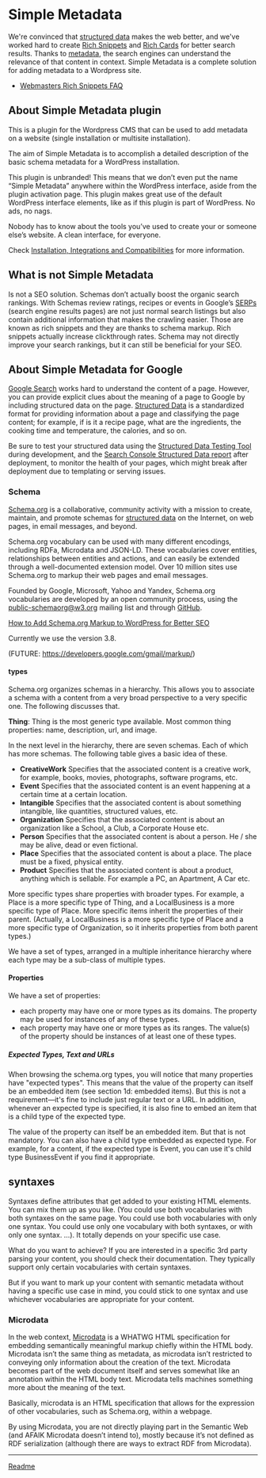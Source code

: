 # Simple Metadata

We're convinced that [structured data](https://developers.google.com/search/docs/guides/intro-structured-data) makes the web better, and we've worked hard to create [Rich Snippets](https://webmasters.googleblog.com/2009/05/introducing-rich-snippets.html) and [Rich Cards](https://webmasters.googleblog.com/2016/05/introducing-rich-cards.html) for better search results. Thanks to [metadata](https://www.youtube.com/watch?v=L9BqE01SLeE), the search engines can understand the relevance of that content in context. Simple Metadata is a complete solution for adding metadata to a Wordpress site.

* [Webmasters Rich Snippets FAQ](/doc/doc-faq.md)

## About Simple Metadata plugin

This is a plugin for the Wordpress CMS that can be used to add metadata on a website (single installation or multisite installation).

The aim of Simple Metadata is to accomplish a detailed description of the basic schema metadata for a WordPress installation.

This plugin is unbranded! This means that we don’t even put the name “Simple Metadata” anywhere within the WordPress interface, aside from the plugin activation page.
This plugin makes great use of the default WordPress interface elements, like as if this plugin is part of WordPress. No ads, no nags.

Nobody has to know about the tools you’ve used to create your or someone else’s website. A clean interface, for everyone.

Check [Installation, Integrations and Compatibilities](/doc/doc-general.md) for more information.

## What is not Simple Metadata

Is not a SEO solution. Schemas don’t actually boost the organic search rankings. With Schemas review ratings, recipes or events in Google’s [SERPs](https://moz.com/learn/seo/serp-features) (search engine results pages) are not just normal search listings but also contain additional information that makes the crawling easier. Those are known as rich snippets and they are thanks to schema markup. Rich snippets actually increase clickthrough rates. Schema may not directly improve your search rankings, but it can still be beneficial for your SEO.

## About Simple Metadata for Google
[Google Search](https://moz.com/blog/google-glossary) works hard to understand the content of a page. However, you can provide explicit clues about the meaning of a page to Google by including structured data on the page. [Structured Data](https://developers.google.com/search/docs/guides/intro-structured-data) is a standardized format for providing information about a page and classifying the page content; for example, if is it a recipe page, what are the ingredients, the cooking time and temperature, the calories, and so on.

Be sure to test your structured data using the [Structured Data Testing Tool](https://search.google.com/structured-data/testing-tool/u/0/) during development, and the [Search Console Structured Data report](https://www.google.com/webmasters/tools/structured-data?pli=1) after deployment, to monitor the health of your pages, which might break after deployment due to templating or serving issues.

### Schema
[Schema.org](http://schema.org/) is a collaborative, community activity with a mission to create, maintain, and promote schemas for [structured data](https://moz.com/learn/seo/schema-structured-data) on the Internet, on web pages, in email messages, and beyond.

Schema.org vocabulary can be used with many different encodings, including RDFa, Microdata and JSON-LD. These vocabularies cover entities, relationships between entities and actions, and can easily be extended through a well-documented extension model. Over 10 million sites use Schema.org to markup their web pages and email messages.

Founded by Google, Microsoft, Yahoo and Yandex, Schema.org vocabularies are developed by an open community process, using the public-schemaorg@w3.org mailing list and through [GitHub](https://github.com/schemaorg/schemaorg).

[How to Add Schema.org Markup to WordPress for Better SEO](https://premium.wpmudev.org/blog/schema-wordpress-seo/)

Currently we use the version 3.8.

(FUTURE: https://developers.google.com/gmail/markup/)

#### types

Schema.org organizes schemas in a hierarchy. This allows you to associate a schema with a content from a very broad perspective to a very specific one. The following discusses that.

**Thing**: Thing is the most generic type available. Most common thing properties: name, description, url, and image.

In the next level in the hierarchy, there are seven schemas. Each of which has more schemas. The following table gives a basic idea of these.

* **CreativeWork**	Specifies that the associated content is a creative work, for example, books, movies, photographs, software programs, etc.
* **Event**	Specifies that the associated content is an event happening at a certain time at a certain location.
* **Intangible**	Specifies that the associated content is about something intangible, like quantities, structured values, etc.
* **Organization**	Specifies that the associated content is about an organization like a School, a Club, a Corporate House etc.
* **Person**	Specifies that the associated content is about a person. He / she may be alive, dead or even fictional.
* **Place**	Specifies that the associated content is about a place. The place must be a fixed, physical entity.
* **Product**	Specifies that the associated content is about a product, anything which is sellable. For example a PC, an Apartment, A Car etc.

More specific types share properties with broader types. For example, a Place is a more specific type of Thing, and a LocalBusiness is a more specific type of Place. More specific items inherit the properties of their parent. (Actually, a LocalBusiness is a more specific type of Place and a more specific type of Organization, so it inherits properties from both parent types.)

We have a set of types, arranged in a multiple inheritance hierarchy where each type may be a sub-class of multiple types.

#### Properties

We have a set of properties:
* each property may have one or more types as its domains. The property may be used for instances of any of these types.
* each property may have one or more types as its ranges. The value(s) of the property should be instances of at least one of these types.

##### Expected Types, Text and URLs

When browsing the schema.org types, you will notice that many properties have "expected types". This means that the value of the property can itself be an embedded item (see section 1d: embedded items). But this is not a requirement—it's fine to include just regular text or a URL. In addition, whenever an expected type is specified, it is also fine to embed an item that is a child type of the expected type.

The value of the property can itself be an embedded item. But that is not mandatory. You can also have a child type embedded as expected type. For example, for a content, if the expected type is Event, you can use it's child type BusinessEvent if you find it appropriate.

## syntaxes

Syntaxes define attributes that get added to your existing HTML elements. You can mix them up as you like. (You could use both vocabularies with both syntaxes on the same page. You could use both vocabularies with only one syntax. You could use only one vocabulary with both syntaxes, or with only one syntax. …). It totally depends on your specific use case.

What do you want to achieve? If you are interested in a specific 3rd party parsing your content, you should check their documentation. They typically support only certain vocabularies with certain syntaxes.

But if you want to mark up your content with semantic metadata without having a specific use case in mind, you could stick to one syntax and use whichever vocabularies are appropriate for your content.

### Microdata

In the web context, [Microdata](https://html.spec.whatwg.org/multipage/microdata.html) is a WHATWG HTML specification for embedding semantically meaningful markup chiefly within the HTML body. Microdata isn’t the same thing as metadata, as microdata isn’t restricted to conveying only information about the creation of the text. Microdata becomes part of the web document itself and serves somewhat like an annotation within the HTML body text. Microdata tells machines something more about the meaning of the text.

Basically, microdata is an HTML specification that allows for the expression of other vocabularies, such as Schema.org, within a webpage.

By using Microdata, you are not directly playing part in the Semantic Web (and AFAIK Microdata doesn’t intend to), mostly because it’s not defined as RDF serialization (although there are ways to extract RDF from Microdata).

---
[Readme](/Readme.md)
